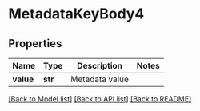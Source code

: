 # MetadataKeyBody4

## Properties
Name | Type | Description | Notes
------------ | ------------- | ------------- | -------------
**value** | **str** | Metadata value | 

[[Back to Model list]](../README.md#documentation-for-models) [[Back to API list]](../README.md#documentation-for-api-endpoints) [[Back to README]](../README.md)

